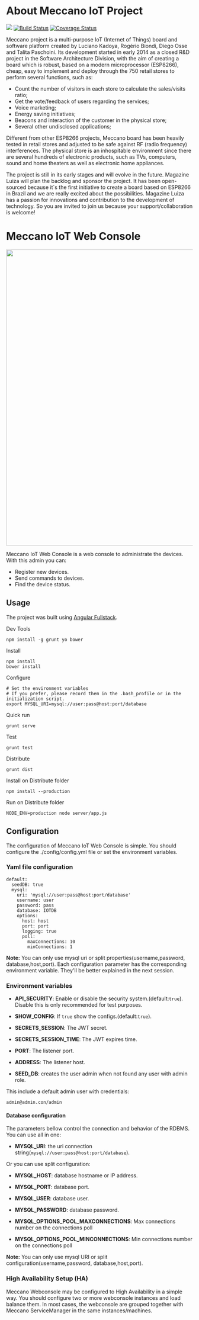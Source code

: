 # About Meccano IoT Project
![](https://david-dm.org/meccano-iot/webconsole.svg) [![Build Status](https://travis-ci.org/meccano-iot/webconsole.svg?branch=master)](https://travis-ci.org/meccano-iot/webconsole) [![Coverage Status](https://coveralls.io/repos/github/meccano-iot/webconsole/badge.svg?branch=master)](https://coveralls.io/github/meccano-iot/webconsole?branch=master)

Meccano project is a multi-purpose IoT (Internet of Things) board and software platform created by Luciano Kadoya, Rogério Biondi, Diego Osse and Talita Paschoini. Its development started in early 2014 as a closed R&D project in the Software Architecture Division, with the aim of creating a board which is robust, based on a modern microprocessor (ESP8266), cheap, easy to implement and deploy through the 750 retail stores to perform several functions, such as:

- Count the number of visitors in each store to calculate the sales/visits ratio;
- Get the vote/feedback of users regarding the services;
- Voice marketing;
- Energy saving initiatives;
- Beacons and interaction of the customer in the physical store;
- Several other undisclosed applications;

Different from other ESP8266 projects, Meccano board has been heavily tested in retail stores and adjusted to be safe against RF (radio frequency) interferences. The physical store is an inhospitable environment since there are several hundreds of electronic products, such as TVs, computers, sound and home theaters as well as electronic home appliances.

The project is still in its early stages and will evolve in the future. Magazine Luiza will plan the backlog and sponsor the project. It has been open-sourced because it´s the first initiative to create a board based on ESP8266 in Brazil and we are really excited about the possibilities. Magazine Luiza has a passion for innovations and contribution to the development of technology. So you are invited to join us because your support/collaboration is welcome!


# Meccano IoT Web Console

<image src="images/webconsole.png" width=800 />

Meccano IoT Web Console is a web console to administrate the devices. With this admin you can:
- Register new devices.
- Send commands to devices.
- Find the device status.


## Usage
The project was built using [Angular Fullstack](https://github.com/angular-fullstack/generator-angular-fullstack).

Dev Tools
```
npm install -g grunt yo bower
```

Install
```
npm install
bower install
```

Configure
```
# Set the environment variables
# If you prefer, please record them in the .bash_profile or in the initialization script.
export MYSQL_URI=mysql://user:pass@host:port/database
```

Quick run
```
grunt serve
```

Test
```
grunt test
```

Distribute
```
grunt dist
```

Install on Distribute folder
```
npm install --production
```

Run on Distribute folder
```
NODE_ENV=production node server/app.js
```

## Configuration


The configuration of Meccano IoT Web Console is simple. You should configure the ./config/config.yml file or set the environment variables.

### Yaml file configuration

```
default:
  seedDB: true
  mysql:
    uri: 'mysql://user:pass@host:port/database'
    username: user
    password: pass
    database: IOTDB
    options:
      host: host
      port: port
      logging: true
      poll:
        maxConnections: 10
        minConnections: 1
```
**Note:** You can only use mysql uri or split properties(username,password, database,host,port).
Each configuration parameter has the corresponding environment variable. They'll be better explained in the next session.


### Environment variables

- **API_SECURITY**: Enable or disable the security system.(default:`true`). Disable this is only recommended for test purposes.

- **SHOW_CONFIG**: If `true` show the configs.(default:`true`).

- **SECRETS_SESSION**: The JWT secret.

- **SECRETS_SESSION_TIME**: The JWT expires time.

- **PORT**: The listener port.

- **ADDRESS**: The listener host.

 - **SEED_DB**: creates the user admin when not found any user with admin role.

This include a default admin user with credentials:

```
admin@admin.con/admin
```

#### Database configuration

The parameters bellow control the connection and behavior of the RDBMS.
You can use all in one:

- **MYSQL_URI**: the uri connection string(`mysql://user:pass@host:port/database`).

Or you can use split configuration:

- **MYSQL_HOST**: database hostname or IP address.

- **MYSQL_PORT**: database port.

- **MYSQL_USER**: database user.

- **MYSQL_PASSWORD**: database password.

- **MYSQL_OPTIONS_POOL_MAXCONNECTIONS**: Max connections number on the connections poll

- **MYSQL_OPTIONS_POOL_MINCONNECTIONS**: Min connections number on the connections poll

**Note:** You can only use mysql URI or split configuration(username,password, database,host,port).


### High Availability Setup (HA)

Meccano Webconsole may be configured to High Availability in a simple way.
You should configure two or more webconsole instances and load balance them.
In most cases, the webconsole are grouped together with Meccano ServiceManager in the same instances/machines.
